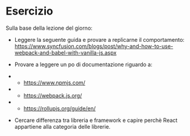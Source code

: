 # Esercizio
Sulla base della lezione del giorno:
- Leggere la seguente guida e provare a replicarne il comportamento:
https://www.syncfusion.com/blogs/post/why-and-how-to-use-webpack-and-babel-with-vanilla-js.aspx

- Provare a leggere un po di documentazione riguardo a:
- - https://www.npmjs.com/
- - https://webpack.js.org/
- - https://rollupjs.org/guide/en/

- Cercare differenza tra libreria e framework e capire perchè React appartiene alla categoria delle librerie.

